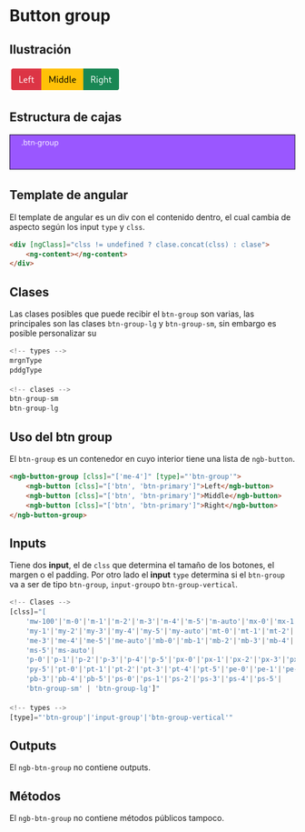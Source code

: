 # Button group

## Ilustración

![btngroup](Images/btngroup.png)

## Estructura de cajas

![cajasbtngroup](Images/cajas_btn_group.svg)

## Template de angular

El template de angular es un div con el contenido dentro, el cual cambia de aspecto según los input `type` y `clss`.

```html
<div [ngClass]="clss != undefined ? clase.concat(clss) : clase">
    <ng-content></ng-content>
</div>
```



## Clases

Las clases posibles que puede recibir el `btn-group` son varias, las principales son las clases `btn-group-lg` y `btn-group-sm`, sin embargo es posible personalizar su  

```jsx
<!-- types -->
mrgnType
pddgType

<!-- clases -->
btn-group-sm
btn-group-lg
```



## Uso del btn group

El `btn-group` es un contenedor en cuyo interior tiene una lista de `ngb-button`.

```html
<ngb-button-group [clss]="['me-4']" [type]="'btn-group'">
    <ngb-button [clss]="['btn', 'btn-primary']">Left</ngb-button>
    <ngb-button [clss]="['btn', 'btn-primary']">Middle</ngb-button>
    <ngb-button [clss]="['btn', 'btn-primary']">Right</ngb-button>
</ngb-button-group>
```



## Inputs

Tiene dos **input**, el de `clss`  que determina el tamaño de los botones, el margen o el padding. Por otro lado el **input** `type` determina si el `btn-group` va a ser de tipo `btn-group`,  `input-group`o `btn-group-vertical`.

```jsx
<!-- Clases -->
[clss]="[
	'mw-100'|'m-0'|'m-1'|'m-2'|'m-3'|'m-4'|'m-5'|'m-auto'|'mx-0'|'mx-1'|'mx-2'|'mx-3'|'mx-4'|'mx-5'|'mx-auto'|'my-0'|
	'my-1'|'my-2'|'my-3'|'my-4'|'my-5'|'my-auto'|'mt-0'|'mt-1'|'mt-2'|'mt-3'|'mt-4'|'mt-5'|'mt-auto'|'me-0'|'me-1'|'me-2'|
	'me-3'|'me-4'|'me-5'|'me-auto'|'mb-0'|'mb-1'|'mb-2'|'mb-3'|'mb-4'|'mb-5'|'mb-auto'|'ms-0'|'ms-1'|'ms-2'|'ms-3'|'ms-4'|
	'ms-5'|'ms-auto'|
    'p-0'|'p-1'|'p-2'|'p-3'|'p-4'|'p-5'|'px-0'|'px-1'|'px-2'|'px-3'|'px-4'|'px-5'|'py-0'|'py-1'|'py-2'|'py-3'|'py-4'|
    'py-5'|'pt-0'|'pt-1'|'pt-2'|'pt-3'|'pt-4'|'pt-5'|'pe-0'|'pe-1'|'pe-2'|'pe-3'|'pe-4'|'pe-5'|'pb-0'|'pb-1'|'pb-2'|
    'pb-3'|'pb-4'|'pb-5'|'ps-0'|'ps-1'|'ps-2'|'ps-3'|'ps-4'|'ps-5'|
    'btn-group-sm' | 'btn-group-lg']"

<!-- types -->
[type]="'btn-group'|'input-group'|'btn-group-vertical'"
```



## Outputs

El `ngb-btn-group` no contiene outputs.

## Métodos

El `ngb-btn-group` no contiene métodos públicos tampoco.
